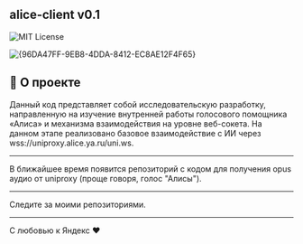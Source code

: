 ## alice-client v0.1

![MIT License](https://camo.githubusercontent.com/0fa26894f0c44367acd14b9e5fc9e92ccd29fd826e1cc5937ad695860ad1f6c8/68747470733a2f2f696d672e736869656c64732e696f2f6e706d2f646d2f79616e6465782d616c6963652d636c69656e742e737667)

![{96DA47FF-9EB8-4DDA-8412-EC8AE12F4F65}](https://github.com/user-attachments/assets/4ea52b89-a207-43b4-ac31-bccef3594bcb)

## 🚀 О проекте
Данный код представляет собой исследовательскую разработку, направленную на изучение внутренней работы голосового помощника «Алиса» и механизма взаимодействия на уровне веб-сокета. На данном этапе реализовано базовое взаимодействие c ИИ через wss://uniproxy.alice.ya.ru/uni.ws.

----
В ближайшее время появится репозиторий с кодом для получения opus аудио от uniproxy (проще говоря, голос "Алисы").

---
Следите за моими репозиториями.

---
С любовью к Яндекс ❤️
